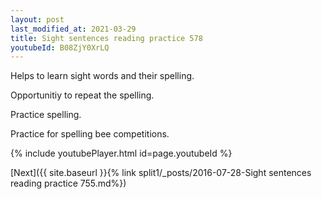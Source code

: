 ```yaml
---
layout: post
last_modified_at: 2021-03-29
title: Sight sentences reading practice 578
youtubeId: B08ZjY0XrLQ
---
```

 
 
Helps to learn sight words and their spelling.

Opportunitiy to repeat the spelling. 

Practice spelling. 
 
Practice for spelling bee competitions. 
 
{% include youtubePlayer.html id=page.youtubeId %}
 
 

[Next]({{ site.baseurl }}{% link  split1/_posts/2016-07-28-Sight sentences reading practice 755.md%})
 
